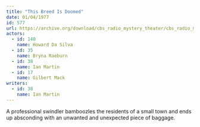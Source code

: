 ```yaml
---
title: "This Breed Is Doomed"
date: 01/04/1977
id: 577
url: https://archive.org/download/cbs_radio_mystery_theater/cbs_radio_mystery_theater-0551-0600.zip/cbs_radio_mystery_theater-0551-0600%2Fcbsrmt_0577_this_breed_is_doomed.mp3
actors:  
  - id: 140
    name: Howard Da Silva  
  - id: 35
    name: Bryna Raeburn  
  - id: 38
    name: Ian Martin  
  - id: 17
    name: Gilbert Mack
writers:  
  - id: 38
    name: Ian Martin
---
```

A professional swindler bamboozles the residents of a small town and ends up absconding with an unwanted and unexpected piece of baggage.

